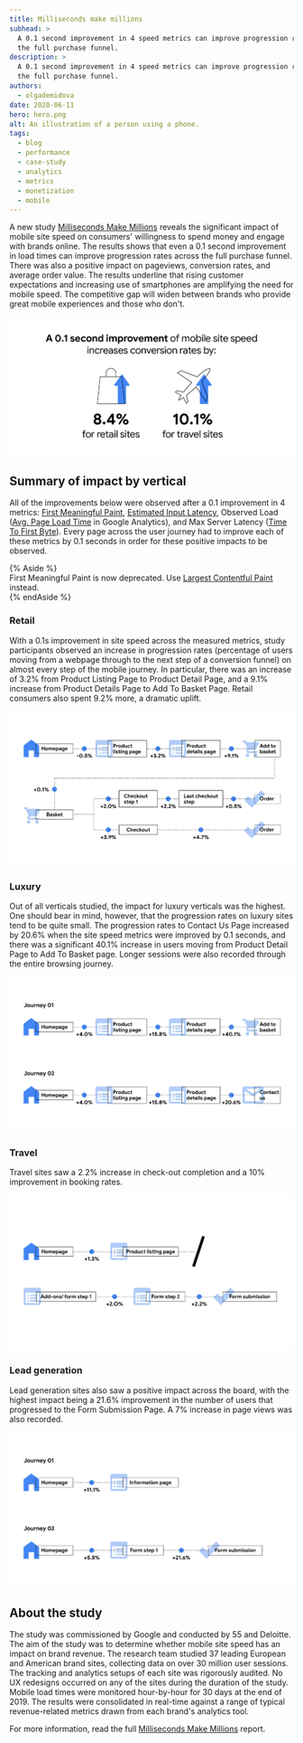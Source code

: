 ```yaml
---
title: Milliseconds make millions
subhead: >
  A 0.1 second improvement in 4 speed metrics can improve progression rates across
  the full purchase funnel.
description: >
  A 0.1 second improvement in 4 speed metrics can improve progression rates across
  the full purchase funnel.
authors:
  - olgademidova
date: 2020-06-11
hero: hero.png
alt: An illustration of a person using a phone.
tags:
  - blog
  - performance
  - case-study
  - analytics
  - metrics
  - monetization
  - mobile
---
```


A new study [Milliseconds Make Millions][report]
reveals the significant impact of mobile site speed on consumers' willingness to
spend money and engage with brands online. The results shows that even a 0.1
second improvement in load times can improve progression rates across the full
purchase funnel. There was also a positive impact on pageviews, conversion
rates, and average order value. The results underline that rising customer
expectations and increasing use of smartphones are amplifying the need for
mobile speed. The competitive gap will widen between brands who provide great
mobile experiences and those who don't.

<img src="summary.jpg"
     alt="A 0.1 second improvement of mobile site speed increases conversion rates
          by 8.4% for retail sites and 10.1% for travel sites.">

## Summary of impact by vertical

All of the improvements below were observed after a 0.1 improvement in 4
metrics: [First Meaningful Paint](/first-meaningful-paint/),
[Estimated Input Latency](/estimated-input-latency/), Observed
Load ([Avg. Page Load Time](https://support.google.com/analytics/answer/2383341)
in Google Analytics), and Max Server Latency ([Time To First
Byte](/time-to-first-byte/)).
Every page across the user journey had to improve each of these metrics by 0.1
seconds in order for these positive impacts to be observed.

{% Aside %}  
First Meaningful Paint is now deprecated. Use [Largest Contentful
Paint](/lcp/) instead.  
{% endAside %}

### Retail

With a 0.1s improvement in site speed across the measured metrics,
study participants observed an increase in progression rates (percentage of
users moving from a webpage through to the next step of a conversion funnel) on
almost every step of the mobile journey. In particular, there was an increase of
3.2% from Product Listing Page to Product Detail Page, and a 9.1% increase from
Product Details Page to Add To Basket Page. Retail consumers also spent 9.2%
more, a dramatic uplift.

<img src="retail.jpg"
     alt="Detailed description of how progression rates were affected for retail sites.
          Homepage to Product Listing page: -0.5%. Product Listing page to Product Details page: 3.2%.
          Product Details page to Add To Basket page: 9.1%. Add To Basket page to Basket page: 0.1%. Basket page to
          Checkout page: 3.9%. Checkout to Order page: 4.7%.">

### Luxury

Out of all verticals studied, the impact for luxury verticals was the highest.
One should bear in mind, however, that the progression rates on luxury sites
tend to be quite small. The progression rates to Contact Us Page increased by
20.6% when the site speed metrics were improved by 0.1 seconds, and there was a
significant 40.1% increase in users moving from Product Detail Page to Add To
Basket page. Longer sessions were also recorded through the entire browsing
journey.

<img src="luxury.jpg"
     alt="Detailed description of how progression rates were affected for luxury sites.
          Homepage to Product Listing page: 4.0%. Product Listing page to 
          Product Details page: 15.8%. Product Details page to Add To Basket: 40.1%.">

### Travel

Travel sites saw a 2.2% increase in check-out completion and a 10% improvement
in booking rates.

<img src="travel.jpg"
     alt="Detailed description of how progression rates were affected for travel sites.
          Form Step 1 page to Form Step 2 page: 2.0%. Form Step 2 page to Form Submission page: 2.2%.">

### Lead generation

Lead generation sites also saw a positive impact across the board, with the
highest impact being a 21.6% improvement in the number of users that progressed
to the Form Submission Page. A 7% increase in page views was also recorded.

<img src="lead-gen.jpg"
     alt="Detailed description of how progression rates were affected for lead generation sites.
          Homepage to Form Step 1 page: 5.5%. Form Step 1 page to Submission page: 21.6%.">

## About the study

The study was commissioned by Google and conducted by 55 and Deloitte. The aim
of the study was to determine whether mobile site speed has an impact on brand
revenue. The research team studied 37 leading European and American brand sites,
collecting data on over 30 million user sessions.
The tracking and analytics setups of each site was rigorously audited. No UX
redesigns occurred on any of the sites during the duration of the study. Mobile
load times were monitored hour-by-hour for 30 days at the end of 2019. The
results were consolidated in real-time against a range of typical
revenue-related metrics drawn from each brand's analytics tool. 

For more information, read the full [Milliseconds Make Millions][report] report.

[report]: https://www2.deloitte.com/ie/en/pages/consulting/articles/milliseconds-make-millions.html
